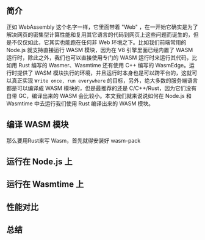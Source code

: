 ## 简介

正如 WebAssembly 这个名字一样，它里面带着 "Web" ，在一开始它确实是为了解决网页的密集型计算性能和复用其它语言的代码到网页上这些问题而诞生的，但是不仅仅如此，它其实也能跑在任何非 Web 环境之下。比如我们前端常用的 Node.js 就支持直接运行 WASM 模块，因为在 V8 引擎里面已经内置了 WASM 运行时，除此之外，我们也可以直接使用专门的 WASM 运行时来运行其代码，比如用 Rust 编写的 Wasmer、Wasmtime 还有使用 C++ 编写的 WasmEdge。运行时提供了 WASM 模块执行的环境，并且运行时本身也是可以跨平台的，这就可以真正实现 `Write once, run everywhere`  的目标，另外，绝大多数的服务端语言都是可以编译成 WASM 模块的，但是最推荐的还是 C/C++/Rust，因为它们没有自带 GC，编译出来的 WASM 会比较小。本文我们就来说说如何在 Node.js 和 Wasmtime 中去运行我们使用 Rust 编译出来的 WASM 模块。

## 编译 WASM 模块

那么要用Rust来写 Wasm，首先就得安装好 wasm-pack

## 运行在 Node.js 上



## 运行在 Wasmtime 上



## 性能对比



## 总结

